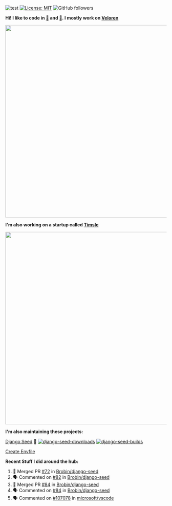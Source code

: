 ![test](https://hits.seeyoufarm.com/api/count/incr/badge.svg?url=https://github.com/AngelOnFira)
[![License: MIT](https://img.shields.io/badge/License-MIT-yellow.svg)](https://opensource.org/licenses/MIT)
![GitHub followers](https://img.shields.io/github/followers/angelonfira?style=social)

**Hi! I like to code in [:crab:](https://www.rust-lang.org/) and [:snake:](https://www.python.org/). I mostly work on [Veloren](https://veloren.net)**

<p align="center">
  <img width="600" src="https://media.discordapp.net/attachments/444005079410802699/730566298073038949/rsz_5f0656b6aa176.png">
</p>

**I'm also working on a startup called [Timsle](https://timsle.com)**

<p align="center">
  <img width="600" src="https://media.discordapp.net/attachments/444005079410802699/730566842674053130/rsz_5f0657242abb4.png">
</p>

**I'm also maintaining these projects:**

[Django Seed](https://github.com/Brobin/django-seed)
:seedling:
[![django-seed-downloads](https://pepy.tech/badge/django-seed)](https://pepy.tech/project/django-seed)
[![django-seed-builds](https://github.com/Brobin/django-seed/workflows/Test/badge.svg)](https://github.com/Brobin/django-seed)

[Create Envfile](https://github.com/SpicyPizza/create-envfile)

**Recent Stuff I did around the hub:**

<!--START_SECTION:activity-->
1. 🎉 Merged PR [#72](https://github.com/Brobin/django-seed/pull/72) in [Brobin/django-seed](https://github.com/Brobin/django-seed)
2. 🗣 Commented on [#82](https://github.com/Brobin/django-seed/issues/82) in [Brobin/django-seed](https://github.com/Brobin/django-seed)
3. 🎉 Merged PR [#84](https://github.com/Brobin/django-seed/pull/84) in [Brobin/django-seed](https://github.com/Brobin/django-seed)
4. 🗣 Commented on [#84](https://github.com/Brobin/django-seed/issues/84) in [Brobin/django-seed](https://github.com/Brobin/django-seed)
5. 🗣 Commented on [#107078](https://github.com/microsoft/vscode/issues/107078) in [microsoft/vscode](https://github.com/microsoft/vscode)
<!--END_SECTION:activity-->
